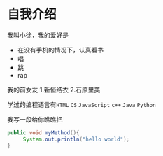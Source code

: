 # 自我介绍

我叫小徐，我的爱好是
* 在没有手机的情况下，认真看书
* 唱
* 跳
* rap

我的前女友
1.新恒结衣
2.石原里美

学过的编程语言有`HTML` `CS` `JavaScript` `c++` `Java` `Python`

我写一段给你瞧瞧把
 ```Java
 public void myMethod(){
      System.out.println("hello world");
 }
 ```
